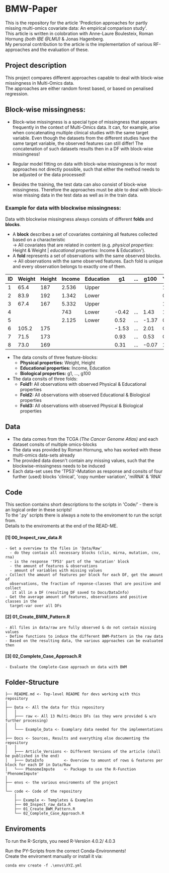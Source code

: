 # BMW-Paper
This is the repository for the article 'Prediction approaches for partly missing multi-omics covariate data: An empirical comparison study'.  
This article is written in colobration with Anne-Laure Boulesteix, Roman Hornung *(both IBE @LMU)* & Jonas Hagenberg.  
My personal contribution to the article is the implementation of various RF-approaches and the evaluation of these.  


## Project description
This project compares different approaches capable to deal with block-wise missingness in Multi-Omics data.  
The approaches are either random forest based, or based on penalised regression. 

## Block-wise missingness:
- Block-wise missingness is a special type of missingness that appears frequently in the context of Multi-Omics data. It can, for example, arise when concatenating multiple clinical studies with the same target variable. Even though the datasets from the different studies have the same target variable, the observed features can still differ! The concatenation of such datasets results then in a DF with block-wise missingness!  

- Regular model fitting on data with block-wise missingness is for most approaches not directly possible, such that either the method needs to be adjusted or the data processed! 

- Besides the training, the test data can also consist of block-wise missingness. Therefore the approaches must be able to deal with block-wise missing data in the test data as well as in the train data. <br>

### Example for data with blockwise missingness:
Data with blockwise missingness always consists of different **folds** and **blocks**.  
  - A **block** describes a set of covariates containing all features collected based on a characteristic  
    -> All covariates that are related in content (e.g. *physical properties*: Height & Weight | *educational properties*: Income & Education').  
  - A **fold** represents a set of observations with the same observed blocks.  
    -> All observations with the same observed features. Each fold is unique and every observation belongs to exactly one of them.
  
| ID  | Weight  | Height  | Income  | Education   | g1      | ...   | g100    | Y   |
|---- |-------- |-------- |-------- |-----------  |-------  |-----  |-------  |---  |
| 1   | 65.4    | 187     | 2.536   | Upper       |         |       |         | 1   |
| 2   | 83.9    | 192     | 1.342   | Lower       |         |       |         | 0   |
| 3   | 67.4    | 167     | 5.332   | Upper       |         |       |         | 1   |
| 4   |         |         | 743     | Lower       | -0.42   | ...   | 1.43    | 1   |
| 5   |         |         | 2.125   | Lower       | 0.52    | ...   | -1.37   | 0   |
| 6   | 105.2   | 175     |         |             | -1.53   | ...   | 2.01    | 0   |
| 7   | 71.5    | 173     |         |             | 0.93    | ...   | 0.53    | 0   |
| 8   | 73.0    | 169     |         |             | 0.31    | ...   | -0.07   | 1   |

  - The data consits of three feature-blocks:
     - **Physical properties:**     Weight, Height
     - **Educational properties:**  Income, Education
     - **Biological properties:**   g1, ..., g100
  -  The data consits of three folds:
     - **Fold1:** All observations with observed Physical & Educational properties
     - **Fold2:** All observations with observed Educational & Biological properties
     - **Fold3:** All observations with observed Physical & Biological properties
   

## Data   
* The data comes from the TCGA *(The Cancer Genome Atlas)* and each dataset consits of multiple omics-blocks
* The data was provided by Roman Hornung, who has worked with these multi-omics data-sets already  
* The provided data doesn't contain any missing values, such that the blockwise-missingness needs to be induced  
* Each data-set uses the 'TP53'-Mutation as response and consits of four further (used) blocks 'clinical', 'copy number variation', 'miRNA' & 'RNA'

## Code  
This section contains short descriptions to the scripts in 'Code/' - there is an logical order in these scripts!  
To the '.py' scripts there is always a note to the enviroment to run the script from.  
Details to the enviroments at the end of the READ-ME. 

#### [1] 00_Inspect_raw_data.R
    - Get a overview to the files in 'Data/Raw'
      - do they contain all necessary blocks (clin, mirna, mutation, cnv, rna)
      - is the response 'TP53' part of the 'mutation' block
      - the amount of features & observations
      - amount of variables with missing values
    - Collect the amount of features per block for each DF, get the amount of
      observations, the fraction of reponse-classes that are positive and collect
       it all in a DF (resulting DF saved to Docs/DataInfo)
    - Get the average amount of features, observations and positive classes in the
      target-var over all DFs

#### [2] 01_Create_BWM_Pattern.R
    - All files in data/raw are fully observed & do not contain missing values
    - Define functions to induce the different BWM-Pattern in the raw data 
    - Based on the resulting data, the various approaches can be evaluated then

#### [3] 02_Complete_Case_Approach.R
    - Evaluate the Complete-Case approach on data with BWM

## Folder-Structure  
```
├── README.md <- Top-level README for devs working with this repository
│ 
├── Data <- All the data for this repository
│   │   
│   ├─── raw <- All 13 Multi-Omics DFs (as they were provided & w/o further processing)
│   │         
│   └─── Example_Data <- Examplary data needed for the implementations
│  
├── Docs <- Sources, Results and everything else documenting the repository  
│   │  
│   ├─── Article_Versions <- Different Versions of the article (shall be published in the end)
│   ├─── DataInfo         <- Overview to amount of rows & features per block for each DF in Data/Raw
│   └─── PhenomeImpute    <- Package to use the R-Function 'PhenomeImpute'
│  
├── envs <- the various enviroments of the project
│
└── code <- Code of the repository
    │
    ├── Example <- Templates & Examples
    ├── 00_Inspect_raw_data.R
    ├── 01_Create_BWM_Pattern.R
    └── 02_Complete_Case_Approach.R
```
## Enviroments
To run the R-Scripts, you need R-Version 4.0.2/ 4.0.3  

Run the PY-Scripts from the correct Conda-Environments!  
Create the enviroment manually or install it via:  
```
conda env create -f .\envs\XYZ.yml
```  